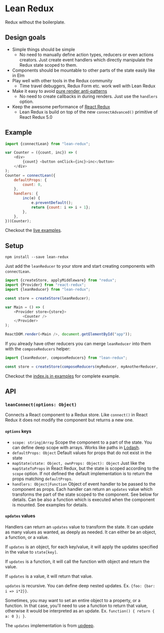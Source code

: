 
# Lean Redux

Redux without the boilerplate.

## Design goals

- Simple things should be simple
  - No need to manually define action types, reducers or even actions creators.
  Just create event handlers which directly manipulate the Redux state scoped
  to them.
- Components should be mountable to other parts of the state easily like in Elm
- Play well with other tools in the Redux community
  - Time travel debuggers, Redux Form etc. work well with Lean Redux
- Make it easy to avoid [pure render anti-patterns](https://medium.com/@esamatti/react-js-pure-render-performance-anti-pattern-fb88c101332f#.5idpdujva)
  - No need to create callbacks in during renders. Just use the `handlers` option.
- Keep the awesome performance of [React Redux](https://github.com/reactjs/react-redux)
  - Lean Redux is build on top of the new `connectAdvanced()` primitive of React Redux 5.0


## Example

```js
import {connectLean} from "lean-redux";

var Counter = ({count, inc}) => (
    <div>
        {count} <button onClick={inc}>inc</button>
    </div>
);
Counter = connectLean({
    defaultProps: {
        count: 0,
    },
    handlers: {
        inc(e) {
            e.preventDefault();
            return {count: i => i + 1};
        },
    },
})(Counter);
```

Checkout the [live examples](https://epeli.github.io/lean-redux/examples/).

## Setup

    npm install --save lean-redux

Just add the `leanReducer` to your store and start creating components with
`connectLean`.

```js
import {createStore, applyMiddleware} from "redux";
import {Provider} from "react-redux";
import {leanReducer} from "lean-redux";

const store = createStore(leanReducer);

var Main = () => (
    <Provider store={store}>
        <Counter />
    </Provider>
);

ReactDOM.render(<Main />, document.getElementById("app"));
```

If you already have other reducers you can merge `leanReducer` into them with
the `composeReducers` helper:

```js
import {leanReducer, composeReducers} from "lean-redux";

const store = createStore(composeReducers(myReducer, myAnotherReducer, leanReducer));

```

Checkout the [index.js in
examples](https://github.com/epeli/lean-redux/blob/master/examples/index.js)
for complete example.

## API

### `leanConnect(options: Object)`

Connects a React component to a Redux store. Like `connect()` in React Redux it
does not modify the component but returns a new one.

#### `options` keys

- `scope: string|Array` Scope the component to a part of the state. You can
define deep scope with arrays. Works like paths in
[Lodash](https://lodash.com/docs/4.16.4#set).
- `defaultProps: Object` Default values for props that do not exist in the state
- `mapState(state: Object, ownProps: Object): Object` Just like the `mapStateToProps` in React Redux, but the
state is scoped according to the `scope` option. If not defined the default
implementation is to return the props matching `defaultProps`.
- `handlers: Object|Function` Object of event handler to be passed to the
component as props. Each handler can return an `updates` value which transforms
the part of the state scoped to the component. See below for details. Can be
also a function which is executed when the component is mounted. See examples
for details.

#### `updates` values

Handlers can return an `updates` value to transform the state. It can update as
many values as wanted, as deeply as needed. It can either be an object, a
function, or a value.

If `updates` is an object, for each key/value, it will apply the updates
specified in the value to `state[key]`.

If `updates` is a function, it will call the function with object and return the value.

If `updates` is a value, it will return that value.

`updates` is recursive. You can define deep nested updates. Ex. `{foo: {bar: i
=> i*2}}`.

Sometimes, you may want to set an entire
object to a property, or a function. In that case, you'll need to use a
function to return that value, otherwise it would be interpreted as an update.
Ex. `function() { return { a: 0 }; }`.

The `updates` implementation is from
[updeep](https://github.com/substantial/updeep).


